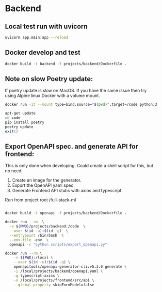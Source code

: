 # Backend

## Local test run with uvicorn
```bash
uvicorn app.main:app --reload
```

## Docker develop and test
```bash
docker build -t backend -f projects/backend/Dockerfile .
```

## Note on slow Poetry update:
If poetry update is slow on MacOS. If you have the same issue then try using Alpine linux Docker with a volume mount.

```bash
docker run -it --mount type=bind,source="$(pwd)",target=/code python:3.9 bash
```
```bash
apt-get update
cd code
pip install poetry
poetry update
exit()
```


## Export OpenAPI spec. and generate API for frontend:
This is only done when developing. Could create a shell script for this, but no need.

1. Create an image for the generator.
2. Export the OpenAPI yaml spec.
3. Generate Frontend API stubs with axios and typescript.

Run from project root /full-stack-ml
```bash

docker build -t openapi -f projects/backend/Dockerfile .

docker run --rm  \
  -v ${PWD}/projects/backend:/code  \
  --user $(id -u):$(id -g)  \
  --entrypoint /bin/bash  \
  --env-file .env  \
  openapi -c "python scripts/export_openapi.py"

docker run --rm \
    -v ${PWD}:/local \
    --user $(id -u):$(id -g) \
    openapitools/openapi-generator-cli:v5.3.0 generate \
    -i /local/projects/backend/openapi.yaml \
    -g typescript-axios \
    -o /local/projects/frontend/src/api \
    --global-property skipFormModel=false
```